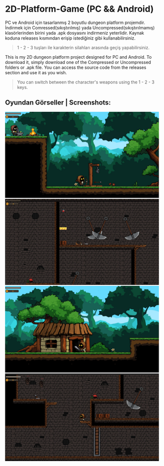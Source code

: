 # 2D-Platform-Game (PC && Android)
 
PC ve Android için tasarlanmış 2 boyutlu dungeon platform projemdir. İndirmek için Comressed(sıkıştırılmış) yada Uncompressed(sıkıştırılmamış) klasörlerinden birini yada .apk dosyasını indirmeniz yeterlidir. Kaynak koduna releases kısmından erişip istediğiniz gibi kullanabilirsiniz.

>1 - 2 - 3 tuşları ile karakterin silahları arasında geçiş yapabilirsiniz.



This is my 2D dungeon platform project designed for PC and Android. To download it, simply download one of the Compressed or Uncompressed folders or .apk file. You can access the source code from the releases section and use it as you wish.

>You can switch between the character's weapons using the 1 - 2 - 3 keys.

## Oyundan Görseller | Screenshots:

![This is an alt text.](/Screenshots/1.jpg "Image 1")
![This is an alt text.](/Screenshots/2.jpg "Image 2")
![This is an alt text.](/Screenshots/3.jpg "Image 3")
![This is an alt text.](/Screenshots/4.jpg "Image 4")
